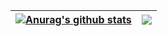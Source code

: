 | <a href="https://github.com/anuraghazra/github-readme-stats"><img align="center" src="https://github-readme-stats.vercel.app/api?username=vmred&theme=vue&rank_icon=github&hide=contribs&hide_border=true&custom_title=My%20stats&show=prs_merged_percentage,prs_merged&show_icons=true" alt="Anurag's github stats" /></a> | <a href="https://github.com/anuraghazra/github-readme-stats"><img align="center" src="https://github-readme-stats.vercel.app/api/top-langs/?username=vmred&layout=compact&theme=vue&hide_border=true" /></a> |
| ------------- | ------------- |
